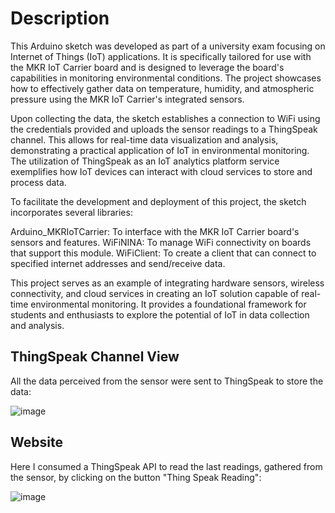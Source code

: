 # Description

This Arduino sketch was developed as part of a university exam focusing on Internet of Things (IoT) applications. It is specifically tailored for use with the MKR IoT Carrier board and is designed to leverage the board's capabilities in monitoring environmental conditions. The project showcases how to effectively gather data on temperature, humidity, and atmospheric pressure using the MKR IoT Carrier's integrated sensors.

Upon collecting the data, the sketch establishes a connection to WiFi using the credentials provided and uploads the sensor readings to a ThingSpeak channel. This allows for real-time data visualization and analysis, demonstrating a practical application of IoT in environmental monitoring. The utilization of ThingSpeak as an IoT analytics platform service exemplifies how IoT devices can interact with cloud services to store and process data.

To facilitate the development and deployment of this project, the sketch incorporates several libraries:

Arduino_MKRIoTCarrier: To interface with the MKR IoT Carrier board's sensors and features.
WiFiNINA: To manage WiFi connectivity on boards that support this module.
WiFiClient: To create a client that can connect to specified internet addresses and send/receive data.

This project serves as an example of integrating hardware sensors, wireless connectivity, and cloud services in creating an IoT solution capable of real-time environmental monitoring. It provides a foundational framework for students and enthusiasts to explore the potential of IoT in data collection and analysis.

## ThingSpeak Channel View

All the data perceived from the sensor were sent to ThingSpeak to store the data:

![image](https://github.com/k41205/comp-sys-assignment-2/assets/93975067/bd9080e0-06eb-4bfb-bb8a-c613f199eadc)

## Website

Here I consumed a ThingSpeak API to read the last readings, gathered from the sensor, by clicking on the button "Thing Speak Reading":

![image](https://github.com/k41205/comp-sys-assignment-2/assets/93975067/51c0cc4b-3224-4ac8-b56a-667fe1a9e640)
